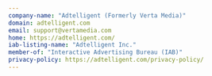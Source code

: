 ```yaml
---
company-name: "Adtelligent (Formerly Verta Media)"
domain: adtelligent.com
email: support@vertamedia.com
home: https://adtelligent.com/
iab-listing-name: "Adtelligent Inc."
member-of: "Interactive Advertising Bureau (IAB)"
privacy-policy: https://adtelligent.com/privacy-policy/
---
```




